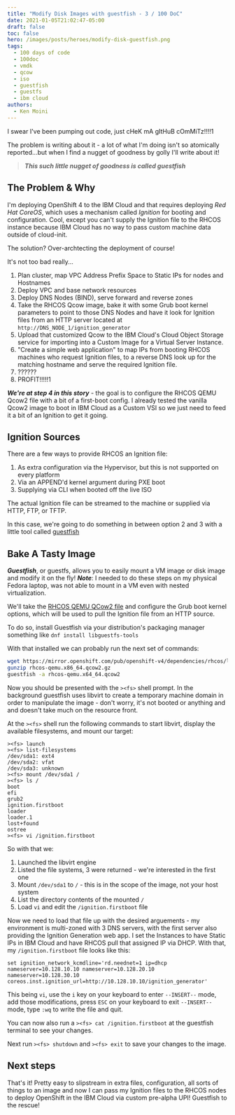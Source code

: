 ```yaml
---
title: "Modify Disk Images with guestfish - 3 / 100 DoC"
date: 2021-01-05T21:02:47-05:00
draft: false
toc: false
hero: /images/posts/heroes/modify-disk-guestfish.png
tags:
  - 100 days of code
  - 100doc
  - vmdk
  - qcow
  - iso
  - guestfish
  - guestfs
  - ibm cloud
authors:
  - Ken Moini
---
```



I swear I've been pumping out code, just cHeK mA gItHuB cOmMiTz!!!!1

The problem is writing about it - a lot of what I'm doing isn't so atomically reported...but when I find a nugget of goodness by golly I'll write about it!

> ***This such little nugget of goodness is called guestfish***

## The Problem & Why

I'm deploying OpenShift 4 to the IBM Cloud and that requires deploying *Red Hat CoreOS*, which uses a mechanism called *Ignition* for booting and configuration.  Cool, except you can't supply the Ignition file to the RHCOS instance because IBM Cloud has no way to pass custom machine data outside of cloud-init.

The solution?  Over-archtecting the deployment of course!

It's not too bad really...

1. Plan cluster, map VPC Address Prefix Space to Static IPs for nodes and Hostnames
2. Deploy VPC and base network resources
3. Deploy DNS Nodes (BIND), serve forward and reverse zones
4. Take the RHCOS Qcow image, bake it with some Grub boot kernel parameters to point to those DNS Nodes and have it look for Ignition files from an HTTP server located at `http://DNS_NODE_1/ignition_generator` 
5. Upload that customized Qcow to the IBM Cloud's Cloud Object Storage service for importing into a Custom Image for a Virtual Server Instance.
6. "Create a simple web application" to map IPs from booting RHCOS machines who request Ignition files, to a reverse DNS look up for the matching hostname and serve the required Ignition file.
7. ??????
8. PROFIT!!!!!1

***We're at step 4 in this story*** - the goal is to configure the RHCOS QEMU Qcow2 file with a bit of a first-boot config.  I already tested the vanilla Qcow2 image to boot in IBM Cloud as a Custom VSI so we just need to feed it a bit of an Ignition to get it going.

## Ignition Sources

There are a few ways to provide RHCOS an Ignition file:

1. As extra configuration via the Hypervisor, but this is not supported on every platform
2. Via an APPEND'd kernel argument during PXE boot
3. Supplying via CLI when booted off the live ISO

The actual Ignition file can be streamed to the machine or supplied via HTTP, FTP, or TFTP.

In this case, we're going to do something in between option 2 and 3 with a little tool called [guestfish](https://libguestfs.org/guestfish.1.html)

## Bake A Tasty Image

***Guestfish***, or guestfs, allows you to easily mount a VM image or disk image and modify it on the fly!  ***Note***: I needed to do these steps on my physical Fedora laptop, was not able to mount in a VM even with nested virtualization.

We'll take the [RHCOS QEMU QCow2 file](https://mirror.openshift.com/pub/openshift-v4/dependencies/rhcos/latest/latest/) and configure the Grub boot kernel options, which will be used to pull the Ignition file from an HTTP source.

To do so, install Guestfish via your distribution's packaging manager something like `dnf install libguestfs-tools`

With that installed we can probably run the next set of commands:

```bash
wget https://mirror.openshift.com/pub/openshift-v4/dependencies/rhcos/latest/latest/rhcos-qemu.x86_64.qcow2.gz
gunzip rhcos-qemu.x86_64.qcow2.gz
guestfish -a rhcos-qemu.x64_64.qcow2
```

Now you should be presented with the `><fs>` shell prompt.  In the background guestfish uses libvirt to create a temporary machine domain in order to manipulate the image - don't worry, it's not booted or anything and and doesn't take much on the resource front.

At the `><fs>` shell run the following commands to start libvirt, display the available filesystems, and mount our target:

```text
><fs> launch
><fs> list-filesystems
/dev/sda1: ext4
/dev/sda2: vfat
/dev/sda3: unknown
><fs> mount /dev/sda1 /
><fs> ls /
boot
efi
grub2
ignition.firstboot
loader
loader.1
lost+found
ostree
><fs> vi /ignition.firstboot
```

So with that we:

1. Launched the libvirt engine
2. Listed the file systems, 3 were returned - we're interested in the first one
3. Mount `/dev/sda1` to `/` - this is in the scope of the image, not your host system
4. List the directory contents of the mounted `/`
5. Load `vi` and edit the `/ignition.firstboot` file

Now we need to load that file up with the desired arguements - my environment is multi-zoned with 3 DNS servers, with the first server also providing the Ignition Generation web app.  I set the Instances to have Static IPs in IBM Cloud and have RHCOS pull that assigned IP via DHCP.  With that, my `/ignition.firstboot` file looks like this:

```text
set ignition_network_kcmdline='rd.neednet=1 ip=dhcp nameserver=10.128.10.10 nameserver=10.128.20.10 nameserver=10.128.30.10 coreos.inst.ignition_url=http://10.128.10.10/ignition_generator'
```

This being `vi`, use the `i` key on your keyboard to enter `--INSERT--` mode, add those modifications, press `ESC` on your keyboard to exit `--INSERT--` mode, type `:wq` to write the file and quit.

You can now also run a `><fs> cat /ignition.firstboot` at the guestfish terminal to see your changes.

Next run `><fs> shutdown` and `><fs> exit` to save your changes to the image.

## Next steps

That's it!  Pretty easy to slipstream in extra files, configuration, all sorts of things to an image and now I can pass my Ignition files to the RHCOS nodes to deploy OpenShift in the IBM Cloud via custom pre-alpha UPI!  Guestfish to the rescue!